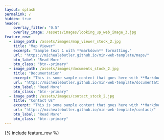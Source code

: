 ```yaml
---
layout: splash
permalink: /
hidden: true
header:
    overlay_filter: "0.5"
    overlay_image: /assets/images/looking_up_web_image_3.jpg
feature_row:
  - image_path: /assets/images/map_viewer_stock_2.jpg
    title: "Map Viewer"
    excerpt: "Sample text 1 with **markdown** formatting."
    url: "https://michealebutler.github.io/min-web-template/maps/"
    btn_label: "Read More"
    btn_class: "btn--primary"
  - image_path: /assets/images/documents_stock_2.jpg
    title: "Documentation"
    excerpt: "This is some sample content that goes here with **Markdown** formatting."
    url: "https://michealebutler.github.io/min-web-template/documentation/"
    btn_label: "Read More"
    btn_class: "btn--primary"
  - image_path: /assets/images/contact_stock_2.jpg
    title: "Contact Us"
    excerpt: "This is some sample content that goes here with **Markdown** formatting."
    url: "https://michealebutler.github.io/min-web-template/contact/"
    btn_label: "Read More"
    btn_class: "btn--primary"
---
```


{% include feature_row %}

